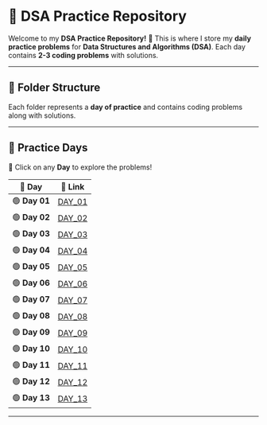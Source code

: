 # 🚀 DSA Practice Repository

Welcome to my **DSA Practice Repository!** 🎯 This is where I store my **daily practice problems** for **Data Structures and Algorithms (DSA)**. Each day contains **2-3 coding problems** with solutions.  

---

## 📂 **Folder Structure**
Each folder represents a **day of practice** and contains coding problems along with solutions.


---

## 📅 **Practice Days**
🔹 Click on any **Day** to explore the problems!

| 📅 **Day**  | 🔗 **Link** |
|------------|-------------|
| 🟢 **Day 01**  | [DAY_01](./DAY_01/) |
| 🟢 **Day 02**  | [DAY_02](./DAY_02/) |
| 🟢 **Day 03**  | [DAY_03](./DAY_03/) |
| 🟢 **Day 04**  | [DAY_04](./DAY_04/) |
| 🟢 **Day 05**  | [DAY_05](./DAY_05/) |
| 🟢 **Day 06**  | [DAY_06](./DAY_06/) |
| 🟢 **Day 07**  | [DAY_07](./DAY_07/) |
| 🟢 **Day 08**  | [DAY_08](./DAY_08/) |
| 🟢 **Day 09**  | [DAY_09](./DAY_09/) |
| 🟢 **Day 10**  | [DAY_10](./DAY_10/) |
| 🟢 **Day 11**  | [DAY_11](./DAY_11/) |
| 🟢 **Day 12**  | [DAY_12](./DAY_12/) |
| 🟢 **Day 13**  | [DAY_13](./DAY_13/) |

---

